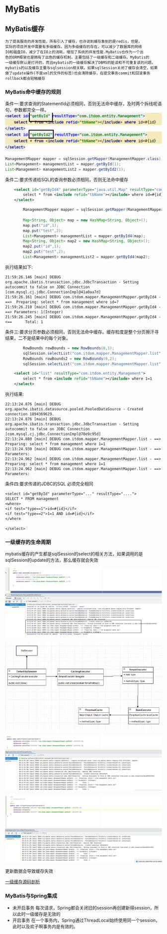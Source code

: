 # MyBatis




## MyBatis缓存
```text
为了提高服务的并发性能，所有引入了缓存，也许说到缓存象到的是redis，但是，
实际的项目开发中需要有多级缓存。因为多级缓存的存在，可以减少了数据库的网络
IO和磁盘IO，减少了在IO上的消耗，增加了系统的并发性能.MyBatis也作为一个出
色的ORM框架也是拥有了出色的缓存机制，主要包括了一级缓存和二级缓存。MyBatis的
一级缓存默认是打开的，而且mybatis的一级缓存解决了DBMS的脏读和不可重复读的问题。
mybatis的以及缓存主要与sqlsession相关联。如果sqlSession关闭了缓存会清空，如果
做了update操作(不是xml的文件的标签)也会清除缓存，在提交事务commit和回滚事务 
rollback都会轻触缓存
```


### MyBatis命中缓存的规则
条件一:要求查询的StatementId必须相同，否则无法命中缓存，及时两个拆线呢语句，参数都完全一样。
![statementId](./files/mybatis-statementId-1.png)
```java
ManagementMapper mapper = sqlSession.getMapper(ManagementMapper.class);
List<Management> managementList = mapper.getById(1);
List<Management> managementList2 = mapper.getById2(1);
```

条件二:要求传递给SQL的查询参数必须相同，否则无法命中缓存
```xml
    <select id="getById4" parameterType="java.util.Map" resultType="com.itdom.entity.Management">
        select * from <include refid="tbName"></include> where id=#{id}
    </select>
```

```java
        ManagementMapper mapper = sqlSession.getMapper(ManagementMapper.class);

        Map<String, Object> map = new HashMap<String, Object>();
        map.put("id",1);
        map.put("test",2);
        List<Management> managementList = mapper.getById4(map);
        Map<String, Object> map2 = new HashMap<String, Object>();
        map2.put("id",1);
        map2.put("test",2);
        List<Management> managementList2 = mapper.getById4(map2);
```
执行结果如下:
```text
21:59:26.146 [main] DEBUG org.apache.ibatis.transaction.jdbc.JdbcTransaction - Setting autocommit to false on JDBC Connection [com.mysql.cj.jdbc.ConnectionImpl@41a0aa7d]
21:59:26.161 [main] DEBUG com.itdom.mapper.ManagementMapper.getById4 - ==>  Preparing: select * from management where id=?
21:59:26.210 [main] DEBUG com.itdom.mapper.ManagementMapper.getById4 - ==> Parameters: 1(Integer)
21:59:26.245 [main] DEBUG com.itdom.mapper.ManagementMapper.getById4 - <==      Total: 1
```


条件三:要求分页参数必须相同，否则无法命中缓存。缓存粒度是整个分页擦汗寻结果，二不是结果中的每个对象。
```java
        RowBounds rowBounds = new RowBounds(0,1);
        sqlSession.selectList("com.itdom.mapper.ManagementMapper.list",null,rowBounds);
        RowBounds rowBounds2 = new RowBounds(0,2);
        sqlSession.selectList("com.itdom.mapper.ManagementMapper.list",null,rowBounds2);
```
```xml
    <select id="list" resultType="com.itdom.entity.Management">
        select * from <include refid="tbName"></include> where 1=1
    </select>
```
执行结果:
```text
22:13:24.876 [main] DEBUG org.apache.ibatis.datasource.pooled.PooledDataSource - Created connection 1894369629.
22:13:24.876 [main] DEBUG org.apache.ibatis.transaction.jdbc.JdbcTransaction - Setting autocommit to false on JDBC Connection [com.mysql.cj.jdbc.ConnectionImpl@70e9c95d]
22:13:24.880 [main] DEBUG com.itdom.mapper.ManagementMapper.list - ==>  Preparing: select * from management where 1=1
22:13:24.930 [main] DEBUG com.itdom.mapper.ManagementMapper.list - ==> Parameters: 
22:13:24.962 [main] DEBUG com.itdom.mapper.ManagementMapper.list - ==>  Preparing: select * from management where 1=1
22:13:24.962 [main] DEBUG com.itdom.mapper.ManagementMapper.list - ==> Parameters: 
```
条件四:要求传递的JDBC的SQL 必须完全相同
```text
<select id="getById" parameterType="..." resultType="....">
SELECT * FROM management
<where>
<if test="type==1">id=#{id}</if>
<if test="type==2">1=1 AND id=#{id}</if>
</where

</select>

```

### 一级缓存的生命周期
mybatis缓存的产生都是sqlSession的select的相关方法，如果调用的是sqlSession的update的方法，那么缓存就会失效

![sqlSession的update方法导致缓存失效](./files/mybatis-cache-invalid-1.png)

![sqlSession关闭导致缓存失效](./files/mybatis-cache-invalid-2.png)

![事务提交会清空缓存](./files/mybatis-cache-invalid-3.png)

![事务回滚缓存失效](./files/mybatis-cache-invalid-4.png)

更新数据会导致缓存失效


[一级缓存源码剖析](./ANALYSIS_1CACHE_SOURCE_CODE.MD)
 






### MyBatis与Spring集成

* 未开启事务
    每次请求，Spring都会关闭旧的session再创建新得session，所以此时一级缓存是无效的
* 开启事务
    在一个事务内，Spring通过ThreadLocal始终使用同一个session，此时以及欢子啊事务内是有效的。
    
    
    
    
    
    
    
    
    
    
    
    
    
    
    
    
    
    
    
    
    
    
    
    
    
    
    
    
        